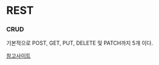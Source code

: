 # REST

### CRUD

기본적으로 POST, GET, PUT, DELETE 및 PATCH까지 5개 이다.

[참고사이트](http://www.django-rest-framework.org/tutorial/1-serialization/)

